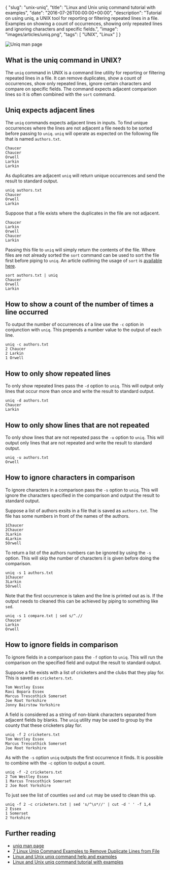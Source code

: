 {
  "slug": "unix-uniq",
  "title": "Linux and Unix uniq command tutorial with examples",
  "date": "2016-07-26T00:00:00+00:00",
  "description": "Tutorial on using uniq, a UNIX tool for reporting or filtering repeated lines in a file. Examples on showing a count of occurrences, showing only repeated lines and ignoring characters and specific fields.",
  "image": "images/articles/uniq.png",
  "tags": [
    "UNIX",
    "Linux"
  ]
}

![Uniq man page][5]

## What is the uniq command in UNIX?

The `uniq` command in UNIX is a command line utility for reporting or filtering repeated lines in a file. It can remove duplicates, show a count of occurrences, show only repeated lines, ignore certain characters and compare on specific fields. The command expects adjacent comparison lines so it is often combined with the `sort` command. 

## Uniq expects adjacent lines

The `uniq` commands expects adjacent lines in inputs. To find unique occurrences where the lines are not adjacent a file needs to be sorted before passing to `uniq`. `uniq` will operate as expected on the following file that is named `authors.txt`.

    Chaucer
    Chaucer
    Orwell
    Larkin
    Larkin

As duplicates are adjacent `uniq` will return unique occurrences and send the result to standard output. 
  
    uniq authors.txt
    Chaucer
    Orwell
    Larkin

Suppose that a file exists where the duplicates in the file are not adjacent. 

    Chaucer
    Larkin
    Orwell
    Chaucer
    Larkin

Passing this file to `uniq` will simply return the contents of the file. Where files are not already sorted the `sort` command can be used to sort the file first before piping to `uniq`. An article outlining the usage of `sort` is [available here][4].

    sort authors.txt | uniq
    Chaucer
    Orwell
    Larkin

## How to show a count of the number of times a line occurred

To output the number of occurrences of a line use the `-c` option in conjunction with `uniq`. This prepends a number value to the output of each line. 

    uniq -c authors.txt
    2 Chaucer
    2 Larkin
    1 Orwell

## How to only show repeated lines

To only show repeated lines pass the `-d` option to `uniq`. This will output only lines that occur more than once and write the result to standard output.

    uniq -d authors.txt
    Chaucer 
    Larkin

## How to only show lines that are not repeated

To only show lines that are not repeated pass the `-u` option to `uniq`. This will output only lines that are not repeated and write the result to standard output.

    uniq -u authors.txt
    Orwell

## How to ignore characters in comparison

To ignore characters in a comparison pass the `-s` option to `uniq`. This will ignore the characters specified in the comparison and output the result to standard output. 

Suppose a list of authors exsits in a file that is saved as `authors.txt`. The file has some numbers in front of the names of the authors.

    1Chaucer
    2Chaucer
    3Larkin
    4Larkin
    5Orwell

To return a list of the authors numbers can be ignored by using the `-s` option. This will skip the number of characters it is given before doing the comparison.

    uniq -s 1 authors.txt
    1Chaucer
    3Larkin
    5Orwell

Note that the first occurrence is taken and the line is printed out as is. If the output needs to cleaned this can be achieved by piping to something like `sed`.

    uniq -s 1 compare.txt | sed s/^.//
    Chaucer
    Larkin
    Orwell

## How to ignore fields in comparison

To ignore fields in a comparison pass the `-f` option to `uniq`. This will run the comparison on the specified field and output the result to standard output. 

Suppose a file exists with a list of cricketers and the clubs that they play for. This is saved as `cricketers.txt`. 

    Tom Westley Essex
    Ravi Bopara Essex
    Marcus Trescothick Somerset
    Joe Root Yorkshire
    Jonny Bairstow Yorkshire

A field is considered as a string of non-blank characters separated from adjacent fields by blanks. The `uniq` utility may be used to group by the county that these cricketers play for.

    uniq -f 2 cricketers.txt
    Tom Westley Essex
    Marcus Trescothick Somerset
    Joe Root Yorkshire
    
As with the `-s` option `uniq` outputs the first occurrence it finds. It is possible to combine with the `-c` option to output a count.

    uniq -f -2 cricketers.txt
    2 Tom Westley Essex
    1 Marcus Trescothick Somerset
    2 Joe Root Yorkshire

To just see the list of counties `sed` and `cut` may be used to clean this up. 

    uniq -f 2 -c cricketers.txt | sed 's/^\s*//' | cut -d ' ' -f 1,4
    2 Essex
    1 Somerset
    2 Yorkshire

## Further reading

* [uniq man page][1]
* [7 Linux Uniq Command Examples to Remove Duplicate Lines from File][2]
* [Linux and Unix uniq command help and examples][3]
* [Linux and Unix uniq command tutorial with examples][4]

[1]: http://linux.die.net/man/1/uniq
[2]: http://www.thegeekstuff.com/2013/05/uniq-command-examples
[3]: http://www.computerhope.com/unix/uuniq.htm
[4]: /unix-sort/
[5]: /images/articles/uniq.png
